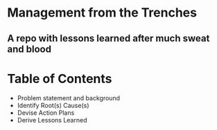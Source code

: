 # Management from the Trenches
## A repo with lessons learned after much sweat and blood  

# Table of Contents
* Problem statement and background
* Identify Root(s) Cause(s)
* Devise Action Plans
* Derive Lessons Learned
